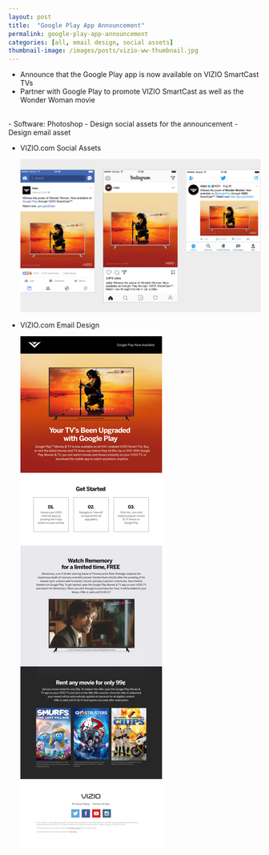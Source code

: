 ```yaml
---
layout: post
title:  "Google Play App Announcement"
permalink: google-play-app-announcement
categories: [all, email design, social assets]
thumbnail-image: /images/posts/vizio-ww-thumbnail.jpg
---
```



- Announce that the Google Play app is now available on VIZIO SmartCast TVs
- Partner with Google Play to promote VIZIO SmartCast as well as the Wonder Woman movie

<br>
- Software: Photoshop
- Design social assets for the announcement
- Design email asset

<div class="clear-float"></div>

<ul class="post-images">
	<li>
		<p>VIZIO.com Social Assets</p>
		<img src="/images/posts/vizio-ww-1.jpg" alt="Vizio.com Social Media">
	</li>
	<li>
		<p>VIZIO.com Email Design</p>
		<img src="/images/posts/vizio-ww-2.jpg" alt="Vizio.com Email">
	</li>

</ul>



